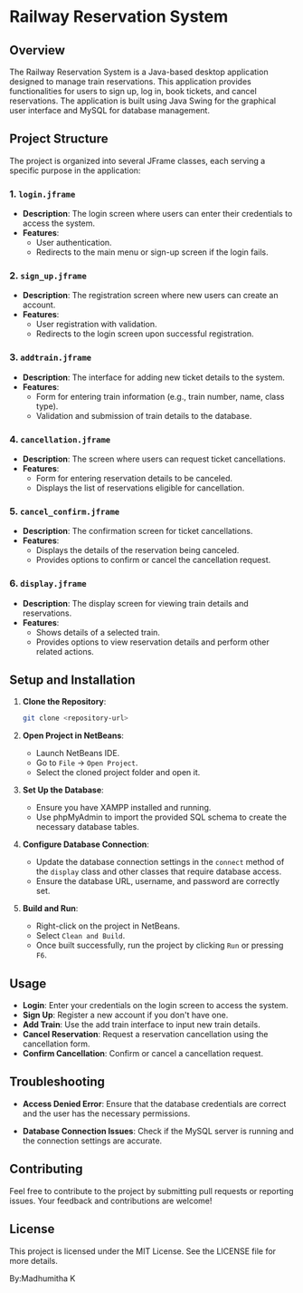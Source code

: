 # Railway Reservation System

## Overview
The Railway Reservation System is a Java-based desktop application designed to manage train reservations. This application provides functionalities for users to sign up, log in, book tickets, and cancel reservations. The application is built using Java Swing for the graphical user interface and MySQL for database management.

## Project Structure
The project is organized into several JFrame classes, each serving a specific purpose in the application:

### 1. `login.jframe`
- **Description**: The login screen where users can enter their credentials to access the system.
- **Features**:
  - User authentication.
  - Redirects to the main menu or sign-up screen if the login fails.

### 2. `sign_up.jframe`
- **Description**: The registration screen where new users can create an account.
- **Features**:
  - User registration with validation.
  - Redirects to the login screen upon successful registration.

### 3. `addtrain.jframe`
- **Description**: The interface for adding new ticket details to the system.
- **Features**:
  - Form for entering train information (e.g., train number, name, class type).
  - Validation and submission of train details to the database.

### 4. `cancellation.jframe`
- **Description**: The screen where users can request ticket cancellations.
- **Features**:
  - Form for entering reservation details to be canceled.
  - Displays the list of reservations eligible for cancellation.

### 5. `cancel_confirm.jframe`
- **Description**: The confirmation screen for ticket cancellations.
- **Features**:
  - Displays the details of the reservation being canceled.
  - Provides options to confirm or cancel the cancellation request.

### 6. `display.jframe`
- **Description**: The display screen for viewing train details and reservations.
- **Features**:
  - Shows details of a selected train.
  - Provides options to view reservation details and perform other related actions.

## Setup and Installation

1. **Clone the Repository**:
   ```sh
   git clone <repository-url>
   ```

2. **Open Project in NetBeans**:
   - Launch NetBeans IDE.
   - Go to `File` -> `Open Project`.
   - Select the cloned project folder and open it.

3. **Set Up the Database**:
   - Ensure you have XAMPP installed and running.
   - Use phpMyAdmin to import the provided SQL schema to create the necessary database tables.

4. **Configure Database Connection**:
   - Update the database connection settings in the `connect` method of the `display` class and other classes that require database access.
   - Ensure the database URL, username, and password are correctly set.

5. **Build and Run**:
   - Right-click on the project in NetBeans.
   - Select `Clean and Build`.
   - Once built successfully, run the project by clicking `Run` or pressing `F6`.

## Usage

- **Login**: Enter your credentials on the login screen to access the system.
- **Sign Up**: Register a new account if you don't have one.
- **Add Train**: Use the add train interface to input new train details.
- **Cancel Reservation**: Request a reservation cancellation using the cancellation form.
- **Confirm Cancellation**: Confirm or cancel a cancellation request.

## Troubleshooting

- **Access Denied Error**:
  Ensure that the database credentials are correct and the user has the necessary permissions.

- **Database Connection Issues**:
  Check if the MySQL server is running and the connection settings are accurate.

## Contributing

Feel free to contribute to the project by submitting pull requests or reporting issues. Your feedback and contributions are welcome!

## License

This project is licensed under the MIT License. See the LICENSE file for more details.

By:Madhumitha K
